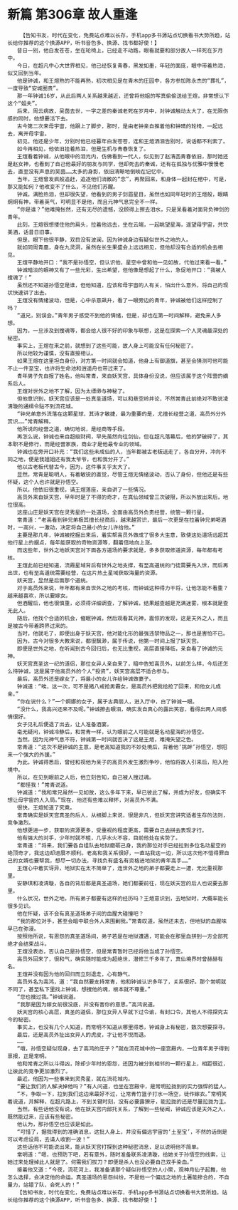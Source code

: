 # 新篇 第306章 故人重逢
        【告知书友，时代在变化，免费站点难以长存，手机app多书源站点切换看书大势所趋，站长给你推荐的这个换源APP，听书音色多、换源、找书都好使！】
       昔日一别，他白发苍苍，坐在轮椅上，已经走不动路，眼看就要和部分故人一样死在岁月中。
       今日，在超凡中心大世界相见，他已经恢复青春，黑发如墨，年轻的面庞，眼中带着热泪，似又回到当年。
       他是钟诚，和王煊熟的不能再熟，初次相见是在青木的庄园中，各方参加陈永杰的“葬礼”，一度导致“安城圈贵”。
       那一年钟诚16岁，从此后两人关系越来越近，还曾将他姐的写真偷偷送给王煊，非常想认下这个“姐夫”。
       后来，周云病故，吴茵去世，一字之差的秦诚老死在岁月中，对钟诚触动太大了，在无限伤感的同时，他想要活下去。
       古今第二次来母宇宙，他跟上了脚步，那时，是由老钟亲自推着他和钟晴的轮椅，一起远去，离开母宇宙。
       初见，他还是少年，分别时他已经暮年白发苍苍，连和王煊洒泪告别时，说话都不利索了。
       如今再相见，他依旧挂着热泪，但是生机与青春恢复了。
       王煊看着钟诚，从他眼中的泪光内，仿佛看到一代人，似见到了赵清菡青春依旧，那时她还是赵女神，也看到了自己他最好的朋友与同学，但却死去的秦诚，还有在孤独与优雅中慢慢老去，直至没有声息的吴茵……太多的身影，依旧清晰地倒映在记忆中。
       当年，王煊曾发疯般追赶，追逐他们消散的“念”，再聚回来，和身体一起封在棺中，可是，那又能如何？他改变不了什么，不见他们苏醒。
       钟诚，满脸热泪，但却很失望，他看到的男子剑眉星目，虽然也如同年轻时的王煊般，眼睛炯炯有神，带着英气，可明显不是他，而且元神气息完全不一样。
       “你是谁？”他难掩怅然，还有无尽的遗憾，没顾得上擦去泪水，只是呆看着对面背负神剑的青年。
       此刻，王煊很想搂住他的肩头，拉着他远去，坐在云端，一起眺望星海，遥望母宇宙，共饮美酒，话昔日旧事。
       但是，眼下他很平静，双目没有波澜，因为钟诚身边有疑似世外之地的人。
       就如同周青凰，身在九灵洞，虽然在长生果盛会上远远相见，但他却没有合适的机会去相见。
       王煊平静地开口：“我不是孙悟空，但认识他，星空中曾和他一见如故，代他过来看一看。”
       钟诚暗淡的眼神又有了一些光彩，生出希望，但他像是想起了什么，急促地开口：“我被人搜魂了！”
       虽然还不知道孙悟空是谁，但他知道，应该和母宇宙的人有关，怕出什么意外，将自己的现状快速讲了出去。
       王煊没有情绪波动，但是，心中杀意飙升，看了一眼旁边的青年，钟诚被他们这样控制了吗？
       “道兄，别误会。”青年男子感受不到他的情绪，但是，却也在第一时间解释，避免来人多想。
       因为，一旦涉及到搜魂等，都会给人很不好的印象与联想，这是在探索一个人灵魂最深处的秘密。
       事实上，王煊在来之前，就想到了这些可能，故人身上可能没有任何秘密了。
       所以他较为谨慎，没有直接相认。
       如果王煊在这里坦白身份，对方第一时间就会知道，他身上有御道旗，甚至会猜测可他可能不止一件至宝，也许将生命池和逍遥舟也带过来了。
       青年男子先自报了姓名，他叫常青，来自妖天宫，具体身份没说，但应该属于这个阵营的嫡系后人。
       王煊对世外之地不了解，因为太缥缈与神秘了。
       但他意识到，妖天宫应该是一处真圣道场，可以和悬空岭并论，不然常青此前绝对不敢说凌清璇的通缉令贴不到流花城。
       “钟兄弟意外流落在这颗星球，其诗才敏捷，最为重要的是，尤擅长经营之道，高员外分外赏识……”常青解释。
       他所说的经营之道，确切地说，是经商等手段。
       再怎么说，钟诚也来自超级财阀，早先虽然向往剑仙，但在超凡落幕后，他的梦破碎了，其本职不是修行，而是经营家族，商业才是他最专业的领域。
       钟诚也在旁开口补充：“我们这些未成仙的人，当年都被古老板送走了，各自分开，冲向不同之地，便是我姐姐还有我太爷爷，也和我分开了。”
       他以古老板代替古今，因为，这件事关乎太大了。
       显然，常青是聪明人，有着敏锐的直觉，尽管王煊无情绪波动，否认了身份，但他还是有些怀疑，这个人也许就是孙悟空。
       所以，他依旧很重视，请王煊落座，亲自讲了一些情况。
       高员外来自妖天宫，早年时是了不得的奇才，在真仙领域曾三次破限，所以外放出来后，地位很高。
       这座山庄是妖天宫在灵秀星的一处道场，全面由高员外负责经营，统管一颗行星。
       常青道：“老高看到钟兄弟极其擅长经商后，越来越赏识，最后一次更是在拉着钟兄弟喝酒时，一高兴，一激动，决定将自己最小的女儿许给他。”
       主要是那几年，钟诚被挖掘出来后，着实帮高员外做成了很多大生意，致使这处道场远超其他行星上的据点，每年能获取的奇物资源等，翻着倍地向上涨。
       而这些年，世外之地妖天宫对下面各方道场的要求就是，多多获取修道资源，每年都有考核。
       王煊此前已经知道，流霞星域背后有世外之地支撑，有至高道统的门徒需要先入世，而后再出世，也有至高道统需要经营，在这片热土星域获取海量的资源。
       妖天宫，显然是后面那个道统。
       对于高员外来说，年年都有来自世外之地的考核，而钟诚这种得力干将，让他怎能不看重？越来越喜欢，所以要嫁女。
       但酒醒后，他也很慎重，必须得详细调查，了解钟诚，结果越查越是充满迷雾，根本就是查无此人。
       随后，他找个合适的机会，催眠钟诚，然后观看其元神，震惊的发现，这是天外之人，而且是被古今带着跨界过来的。
       当时，他就毛了，即便出身于妖天宫，他对能化形的最强违禁物品之一，那也是害怕不已。
       因为，古今对很多大教来说，都很飘渺，属于传说，他第一时间上报了妖天宫。
       即便是世外之地，在听闻到古今回归后，也无比重视，高层直接降临，亲自看了钟诚的元神。
       妖天宫真圣这一纪的道侣，那位女异人亲自来了，暗中告知高员外，以前怎么样，今后还怎么待钟诚，这是属于他高员外的个人“投资”，妖天宫高层不适合参与。
       最后，高员外还是嫁女了，将最小的女儿许给钟诚做妻子。
       钟诚道：“唉，这一次，可不是猪八戒抢男霸女，是高员外把我给抢了回来，和他女儿成亲。”
       “你在说什么？”一个婀娜的女子，属于古典丽人，进入厅中，白了钟诚一眼。
       “没什么，我高兴还来不及呢。”钟诚擦去眼泪，确实发自真心的露出笑容，看得出两人间感情很好。
       女子见礼后便退了出去，让人准备酒宴。
       毫无疑问，钟诚冷静后，和常青一样，认为眼前之人可能就是名动星海的孙悟空。
       当然，因为元神气息不符，钟诚第一时间就否决了这是王煊，难掩失望之色。
       常青道：“这次不是钟诚的主意，是老高知道我的不妙处境后，背着他‘挑衅’孙悟空，想招来一个强大的外援。”
       为此，钟诚得悉后，曾经和视他为亲子的高员外发生激烈争吵，他怕将故人引来后，陷入险境中。
       所以，在见到眼前之人后，他立刻告知，自己被人搜过魂。
       “都怪我！”常青说道。
       钟诚道：“我和常兄虽然一见如故，这么多年下来，早已彼此了解，并成为好友，但确实不想让母宇宙的人入局。”现在，他还有些难以释怀，对高员外不满。
       很快，王煊知道了究竟。
       常青确实是妖天宫真圣的后人，从根脚上来说，很是非凡，但妖天宫讲究适者生存的法则，竞争激烈。
       他想更进一步，获取的资源更多，受重视的程度更高，需要自己去拼去表现才行。
       他有强大的对手，少年时就不睦，几乎水火不容，目前他处在劣势了。
       常青道：“将来，我们要各自组队去地狱磨砺己身，我的那位对手已经拉到多位名动星空的绝顶奇才，我这边却进展不顺利。老高和我关系很好，一直站我这一边，所以这次他不惜得罪自己的女婿也要帮我，想尽一切办法，寻找负有盛名有资格进地狱的青年高手……”
       王煊心中着实讶异，地狱实在太不简单了，连世外之地的弟子都要走上一遭，无比重视那里。
       安静琪和凌清璇，各自的背后都是真圣道场，她们都要前往，现在妖天宫的后人也说要去那里。
       什么状况，世外之地，所有弟子都要有这样的经历吗？王煊意识到，去地狱时，大概率能长很多见识。
       他在怀疑，该不会有真圣道场弟子间的血腥大碰撞吧？
       “我的那位对手，甚至会暗中联合外人来围剿我。”常青叹道，虽然还未去，但地狱的血腥味早已在弥漫。
       按照他所说，有恩怨的真圣道场间，弟子若是在地狱遭遇，可能会在那里血拼到一方全部死绝才会结束战斗。
       王煊没表态，否认自己是孙悟空，但是常青暂时已经将他当成了孙悟空。
       高员外回来了，很和气，确实随时能成为超绝世，潜修三千多年了，真仙境界时曾赫赫有名。
       王煊并没有因为他的回归而立刻退走，心有静气。
       高员外名为高鸿，道：“我自然要支持常青，他和钟诚认识多年了，关系很好。那个常明就不同了，甚至私下里找上钟诚，想搜他的魂，根本就不尊重。”
       “您也搜过我。”钟诚说道。
       “我那是因为嫁女前很没底，并没有害你的意思。”高鸿说道。
       妖天宫的核心高层，真圣的道侣，那位女异人早就下过令谕，有封口令，其他人不得探究古今的秘密。
       事实上，也没有几个人知道，而常明不知道从哪里得悉，钟诚身上有秘密，数次想要探寻。
       最后，还是高员外扯出女异人的虎皮，才让他不悦而退。
       ……
       “哦，孙悟空疑似现身，去了高鸿的庄子？”就在流花城中的一座宫殿内，一位青年男子得到禀报，正是常明。
       他和常青之所以斗得凶，除却少年时的恩怨，还因为被分到相邻的一颗行星上，相距很近，让彼此的竞争更加激烈了。
       最近，他因为一些事来到灵秀星，就在流花城内。
       “要让我们的人解决掉他吗？”有人问道，也坐在宫殿中，是常明拉拢到的实力强悍的猛人。
       “不，争取一下，拉到我们这边来最好不过，让常青竹篮子打水一场空，徒作嫁衣。”常明笑着说道，并解释，在超凡路上，不到关键时刻，没有必要露獠牙，能拉拢的还是尽量拉拢为主。
       当然，有些话他没有说，他在妖天宫内部托关系，了解到一些秘闻，钟诚应该是天外之人，既然能过来，应该有些秘密。
       他认为，那孙悟空也应该是如此。
       “可惜了，据我得到的准确消息，这批人身上，并没有偏远宇宙的‘土至宝’，不然的话倒是可以考虑设局，去请人收割一波！”
       这些话他不可能说出来，能从妖天宫打探到这种秘密消息，足以说明他不简单。
       常明道：“嗯，也预防下吧，若有意外，随时准备联系凌清璇，给她关于孙悟空的线索，让她过来处理掉此人就是了。何需我们拔刀？即便是杀人也没必要自己双手染血。”
       接着他又道：“今夜，流花河上，我准备请那个疑似孙悟空的人小聚，观神月仙子起舞，他怎么选择，会决定他的命运。真圣道场的恩怨纠纷，不是他一个偏远之地的土著能掺合的，不自量力，站错了队，会死人的！”
       【告知书友，时代在变化，免费站点难以长存，手机app多书源站点切换看书大势所趋，站长给你推荐的这个换源APP，听书音色多、换源、找书都好使！】